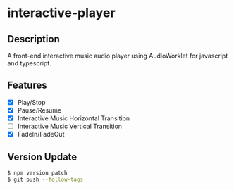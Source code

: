 # interactive-player

## Description
A front-end interactive music audio player using AudioWorklet for javascript and typescript.

## Features

- [x] Play/Stop
- [x] Pause/Resume
- [x] Interactive Music Horizontal Transition
- [ ] Interactive Music Vertical Transition
- [x] FadeIn/FadeOut

## Version Update
```sh
$ npm version patch
$ git push --follow-tags
```